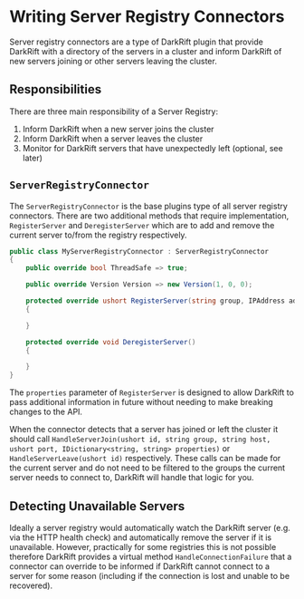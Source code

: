 # Writing Server Registry Connectors
Server registry connectors are a type of DarkRift plugin that provide DarkRift with a directory of the servers in a cluster and inform DarkRift of new servers joining or other servers leaving the cluster.

## Responsibilities
There are three main responsibility of a Server Registry:
1. Inform DarkRift when a new server joins the cluster
2. Inform DarkRift when a server leaves the cluster
3. Monitor for DarkRift servers that have unexpectedly left (optional, see later)

## `ServerRegistryConnector`
The `ServerRegistryConnector` is the base plugins type of all server registry connectors. There are two additional methods that require implementation, `RegisterServer` and `DeregisterServer` which are to add and remove the current server to/from the registry respectively.
```csharp
public class MyServerRegistryConnector : ServerRegistryConnector
{
    public override bool ThreadSafe => true;

    public override Version Version => new Version(1, 0, 0);

    protected override ushort RegisterServer(string group, IPAddress address, ushort port, NameValueCollection properties)
    {

    }

    protected override void DeregisterServer()
    {

    }
}
```

The `properties` parameter of `RegisterServer` is designed to allow DarkRift to pass additional information in future without needing to make breaking changes to the API.

When the connector detects that a server has joined or left the cluster it should call `HandleServerJoin(ushort id, string group, string host, ushort port, IDictionary<string, string> properties)` or `HandleServerLeave(ushort id)` respectively. These calls can be made for the current server and do not need to be filtered to the groups the current server needs to connect to, DarkRift will handle that logic for you.

## Detecting Unavailable Servers
Ideally a server registry would automatically watch the DarkRift server (e.g. via the HTTP health check) and automatically remove the server if it is unavailable. However, practically for some registries this is not possible therefore DarkRift provides a virtual method `HandleConnectionFailure` that a connector can override to be informed if DarkRift cannot connect to a server for some reason (including if the connection is lost and unable to be recovered).
